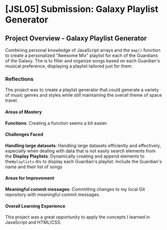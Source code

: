 # [JSL05] Submission: Galaxy Playlist Generator

## Project Overview - Galaxy Playlist Generator

Combining personal knowledge of JavaScript arrays and the `map()` function to create a personalized "Awesome Mix" playlist for each of the Guardians of the Galaxy. The is to filter and organize songs based on each Guardian's musical preference, displaying a playlist tailored just for them.

### Reflections

The project was to create a playlist generator that could generate a variety of music genres and styles while still maintaining the overall theme of space travel.

#### Areas of Mastery

**Functions**: Creating a function seems a bit easier.

#### Challenges Faced

**Handling large datasets**: Handling large datasets efficiently and effectively, especially when dealing with data that is not easily search elements from the
**Display Playlists**: Dynamically creating and append elements to the`#playlists` div to display each Guardian's playlist. Include the Guardian's name and their list of songs

#### Areas for Improvement

**Meaningful commit messages**: Committing changes to my local Git repository with meaningful commit messages.

#### Overall Learning Experience

This project was a great opportunity to apply the concepts I learned in JavaScript and HTML/CSS.
